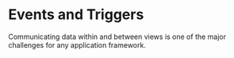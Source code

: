 # Events and Triggers

Communicating data within and between views is one of the major challenges for
any application framework.
